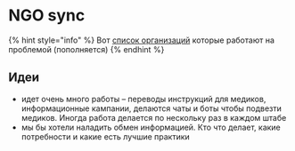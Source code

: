 # NGO sync



{% hint style="info" %}
Вот [список организаций](https://docs.google.com/spreadsheets/d/10Yt17F3iB00pqf7DXrVjFYvW0qILdoHUajBujI_EGrQ/edit#gid=0) которые работают на проблемой \(пополняется\)
{% endhint %}

## Идеи

* идет очень много работы – переводы инструкций для медиков, информационные кампании, делаются чаты и боты чтобы подвезти медиков. Иногда работа делается по нескольку раз в каждом штабе
* мы бы хотели наладить обмен информацией. Кто что делает, какие потребности и какие есть лучшие практики

